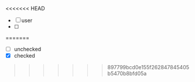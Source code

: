 <<<<<<< HEAD
- [ ] user
- [ ] 



=======
- [ ] unchecked
- [x] checked
>>>>>>> 897799bcd0e155f262847845405b5470b8bfd05a

